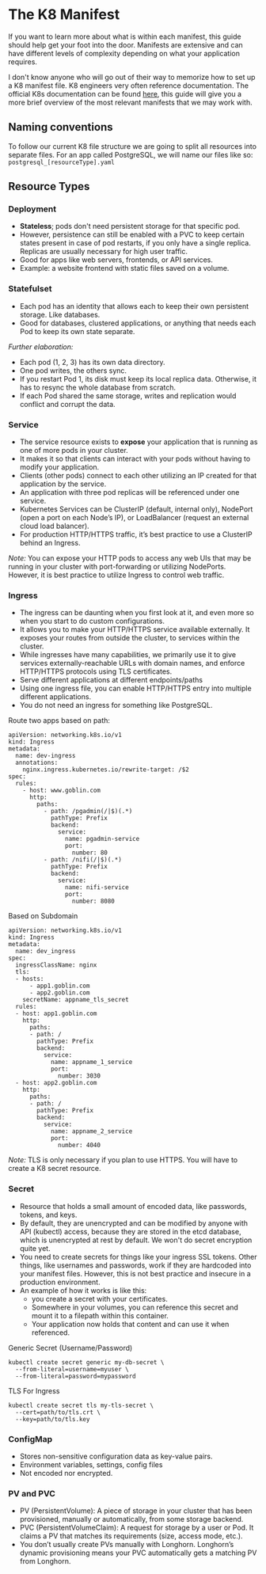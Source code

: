 # The K8 Manifest

If you want to learn more about what is within each manifest, this guide should help get your foot into the door. Manifests are extensive and can have different levels of complexity depending on what your application requires. 

I don't know anyone who will go out of their way to memorize how to set up a K8 manifest file. K8 engineers very often reference documentation. The official K8s documentation can be found [here](https://kubernetes.io/docs/home/), this guide will give you a more brief overview of the most relevant manifests that we may work with.

## Naming conventions
To follow our current K8 file structure we are going to split all resources into separate files. For an app called PostgreSQL, we will name our files like so: `postgresql_[resourceType].yaml`

## Resource Types

### Deployment
- **Stateless**; pods don't need persistent storage for that specific pod.
- However, persistence can still be enabled with a PVC to keep certain states present in case of pod restarts, if you only have a single replica. Replicas are usually necessary for high user traffic.
- Good for apps like web servers, frontends, or API services.
- Example: a website frontend with static files saved on a volume. 
### Statefulset
- Each pod has an identity that allows each to keep their own persistent storage. Like databases.
- Good for databases, clustered applications, or anything that needs each Pod to keep its own state separate.

*Further elaboration:*
- Each pod (1, 2, 3) has its own data directory. 
- One pod writes, the others sync.
- If you restart Pod 1, its disk must keep its local replica data. Otherwise, it has to resync the whole database from scratch.
- If each Pod shared the same storage, writes and replication would conflict and corrupt the data.

### Service 

- The service resource exists to **expose** your application that is running as one of more pods in your cluster.
- It makes it so that clients can interact with your pods without having to modify your application.
- Clients (other pods) connect to each other utilizing an IP created for that application by the service.
- An application with three pod replicas will be referenced under one service.
- Kubernetes Services can be ClusterIP (default, internal only), NodePort (open a port on each Node’s IP), or LoadBalancer (request an external cloud load balancer).
- For production HTTP/HTTPS traffic, it’s best practice to use a ClusterIP behind an Ingress.

*Note:* You can expose your HTTP pods to access any web UIs that may be running in your cluster with port-forwarding or utilizing NodePorts. However, it is best practice to utilize Ingress to control web traffic.

### Ingress

- The ingress can be daunting when you first look at it, and even more so when you start to do custom configurations. 
- It allows you to make your HTTP/HTTPS service available externally. It exposes your routes from outside the cluster, to services within the cluster.
- While ingresses have many capabilities, we primarily use it to give services externally-reachable URLs with domain names, and enforce HTTP/HTTPS protocols using TLS certificates.
- Serve different applications at different endpoints/paths 
- Using one ingress file, you can enable HTTP/HTTPS entry into multiple different applications.
- You do not need an ingress for something like PostgreSQL.

Route two apps based on path:
```
apiVersion: networking.k8s.io/v1
kind: Ingress
metadata:
  name: dev-ingress
  annotations:
    nginx.ingress.kubernetes.io/rewrite-target: /$2
spec:
  rules:
    - host: www.goblin.com
      http:
        paths:
          - path: /pgadmin(/|$)(.*)
            pathType: Prefix
            backend:
              service:
                name: pgadmin-service
                port:
                  number: 80
          - path: /nifi(/|$)(.*)
            pathType: Prefix
            backend:
              service:
                name: nifi-service
                port:
                  number: 8080
```
Based on Subdomain
```
apiVersion: networking.k8s.io/v1
kind: Ingress
metadata:
  name: dev_ingress
spec:
  ingressClassName: nginx
  tls:
  - hosts:
      - app1.goblin.com
      - app2.goblin.com
    secretName: appname_tls_secret
  rules:
  - host: app1.goblin.com
    http:
      paths:
      - path: /
        pathType: Prefix
        backend:
          service:
            name: appname_1_service
            port:
              number: 3030
  - host: app2.goblin.com
    http:
      paths:
      - path: /
        pathType: Prefix
        backend:
          service:
            name: appname_2_service
            port:
              number: 4040
```
*Note:* TLS is only necessary if you plan to use HTTPS. You will have to create a K8 secret resource.

### Secret
- Resource that holds a small amount of encoded data, like passwords, tokens, and keys.
- By default, they are unencrypted and can be modified by anyone with API (kubectl) access, because they are stored in the etcd database, which is unencrypted at rest by default. We won't do secret encryption quite yet.
- You need to create secrets for things like your ingress SSL tokens. Other things, like usernames and passwords, work if they are hardcoded into your manifest files. However, this is not best practice and insecure in a production environment. 
- An example of how it works is like this:
    - you create a secret with your certificates. 
    - Somewhere in your volumes, you can reference this secret and mount it to a filepath within this container. 
    - Your application now holds that content and can use it when referenced.

Generic Secret (Username/Password)
``` 
kubectl create secret generic my-db-secret \
  --from-literal=username=myuser \
  --from-literal=password=mypassword
  ```
TLS For Ingress
```
kubectl create secret tls my-tls-secret \
  --cert=path/to/tls.crt \
  --key=path/to/tls.key
```

### ConfigMap
- Stores non-sensitive configuration data as key-value pairs.
- Environment variables, settings, config files
- Not encoded nor encrypted.

### PV and PVC
- PV (PersistentVolume): A piece of storage in your cluster that has been provisioned, manually or automatically, from some storage backend.
- PVC (PersistentVolumeClaim): A request for storage by a user or Pod. It claims a PV that matches its requirements (size, access mode, etc.).
- You don’t usually create PVs manually with Longhorn. Longhorn’s dynamic provisioning means your PVC automatically gets a matching PV from Longhorn.

